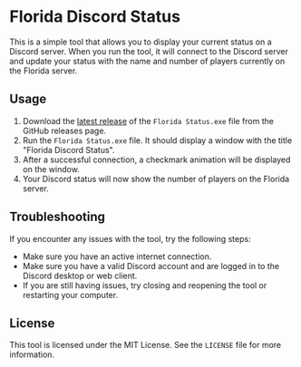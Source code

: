 # Florida Discord Status

This is a simple tool that allows you to display your current status on a Discord server. When you run the tool, it will connect to the Discord server and update your status with the name and number of players currently on the Florida server.

## Usage

1. Download the [latest release](https://github.com/YOUR_USERNAME/YOUR_REPO/releases/latest) of the `Florida Status.exe` file from the GitHub releases page.
2. Run the `Florida Status.exe` file. It should display a window with the title "Florida Discord Status".
3. After a successful connection, a checkmark animation will be displayed on the window.
4. Your Discord status will now show the number of players on the Florida server.

## Troubleshooting

If you encounter any issues with the tool, try the following steps:

- Make sure you have an active internet connection.
- Make sure you have a valid Discord account and are logged in to the Discord desktop or web client.
- If you are still having issues, try closing and reopening the tool or restarting your computer.

## License

This tool is licensed under the MIT License. See the `LICENSE` file for more information.
